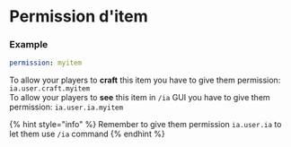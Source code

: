 # Permission d'item

### Example

```yaml
permission: myitem
```

To allow your players to **craft** this item you have to give them permission: `ia.user.craft.myitem`  
To allow your players to **see** this item in `/ia` GUI you have to give them permission: `ia.user.ia.myitem`

{% hint style="info" %}
Remember to give them permission `ia.user.ia` to let them use `/ia` command
{% endhint %}



